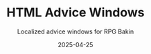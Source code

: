 ---
title: HTML Advice Windows
subtitle: Localized advice windows for RPG Bakin
date: 2025-04-25
time: 13:52
content: |
  If you're localizing the engine, I've quickly created an HTML version of the advice windows, which should be significantly easier to translate than images. It also adds relevant links to the wiki page.
  You can find the files over on the Bakin Discord.
  [Link](https://t.co/4FVhMB8FdJ)
---